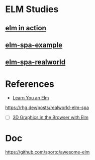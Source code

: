 # ELM Studies

## [elm in action](elm-in-action)

## [elm-spa-example](elm-spa-example)

## [elm-spa-realworld](elm-spa-realworld)

# References

- [Learn You an Elm](https://learnyouanelm.github.io)

https://rhg.dev/posts/realworld-elm-spa

- [ ] [3D Graphics in the Browser with Elm](https://lucamug.medium.com/3d-graphics-in-the-browser-with-elm-bf00d9beba58)

# Doc

https://github.com/sporto/awesome-elm
